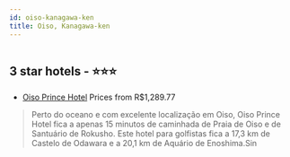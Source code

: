 ```yaml
---
id: oiso-kanagawa-ken
title: Oiso, Kanagawa-ken
---
```


<center><img src="https://i.travelapi.com/hotels/3000000/2740000/2732100/2732072/22c5fef2_z.jpg" alt="" /></center>


##  3 star hotels - ⭐️⭐️⭐️

-    [Oiso Prince Hotel](https://www.hurb.com/br/aud/https://www.hurb.com/br/hotels/oiso/oiso-prince-hotel-HT-VBYT?cmp=18055) Prices from R$1,289.77
   > Perto do oceano e com excelente localização em Oiso, Oiso Prince Hotel fica a apenas 15 minutos de caminhada de Praia de Oiso e de Santuário de Rokusho.  Este hotel para golfistas fica a 17,3 km de Castelo de Odawara e a 20,1 km de Aquário de Enoshima.Sin
